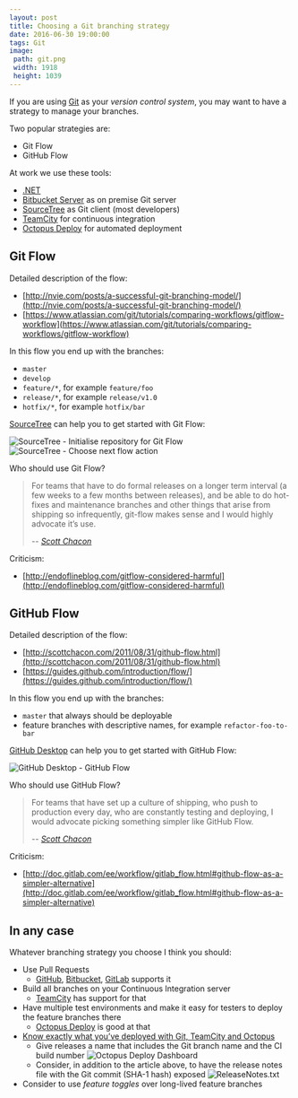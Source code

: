 ```yaml
---
layout: post
title: Choosing a Git branching strategy
date: 2016-06-30 19:00:00
tags: Git
image:
 path: git.png
 width: 1918
 height: 1039
---
```


If you are using [Git](https://git-scm.com) as your *version control system*, you may want to have a strategy to manage your branches.

Two popular strategies are:

* Git Flow
* GitHub Flow

At work we use these tools:

* [.NET](https://dot.net)
* [Bitbucket Server](https://bitbucket.org/product/server) as on premise Git server
* [SourceTree](https://www.sourcetreeapp.com/) as Git client (most developers)
* [TeamCity](https://www.jetbrains.com/teamcity/) for continuous integration
* [Octopus Deploy](https://octopus.com) for automated deployment

## Git Flow

Detailed description of the flow:

* [http://nvie.com/posts/a-successful-git-branching-model/](http://nvie.com/posts/a-successful-git-branching-model/)
* [https://www.atlassian.com/git/tutorials/comparing-workflows/gitflow-workflow](https://www.atlassian.com/git/tutorials/comparing-workflows/gitflow-workflow)

In this flow you end up with the branches:

* `master`
* `develop`
* `feature/*`, for example `feature/foo`
* `release/*`, for example `release/v1.0`
* `hotfix/*`, for example `hotfix/bar`

[SourceTree](https://blog.sourcetreeapp.com/2012/08/01/smart-branching-with-sourcetree-and-git-flow/) can help you to get started with Git Flow:

![SourceTree - Initialise repository for Git Flow](sourcetree-git-flow-initialise-repository.png)
![SourceTree - Choose next flow action](sourcetree-git-flow-choose-next-flow-action.png)

Who should use Git Flow?

> For teams that have to do formal releases on a longer term interval (a few weeks to a few months between releases), and be able to do hot-fixes and maintenance branches and other things that arise from shipping so infrequently, git-flow makes sense and I would highly advocate it’s use.
>
>-- <cite>[Scott Chacon](http://scottchacon.com/2011/08/31/github-flow.html)</cite>

Criticism:

* [http://endoflineblog.com/gitflow-considered-harmful](http://endoflineblog.com/gitflow-considered-harmful)

## GitHub Flow

Detailed description of the flow:

* [http://scottchacon.com/2011/08/31/github-flow.html](http://scottchacon.com/2011/08/31/github-flow.html)
* [https://guides.github.com/introduction/flow/](https://guides.github.com/introduction/flow/)

In this flow you end up with the branches:

* `master` that always should be deployable
* feature branches with descriptive names, for example `refactor-foo-to-bar`

[GitHub Desktop](https://desktop.github.com) can help you to get started with GitHub Flow:

![GitHub Desktop - GitHub Flow](github-desktop-github-flow.png)

Who should use GitHub Flow?

> For teams that have set up a culture of shipping, who push to production every day, who are constantly testing and deploying, I would advocate picking something simpler like GitHub Flow.
>
>-- <cite>[Scott Chacon](http://scottchacon.com/2011/08/31/github-flow.html)</cite>

Criticism:

* [http://doc.gitlab.com/ee/workflow/gitlab_flow.html#github-flow-as-a-simpler-alternative](http://doc.gitlab.com/ee/workflow/gitlab_flow.html#github-flow-as-a-simpler-alternative)

## In any case

Whatever branching strategy you choose I think you should:

* Use Pull Requests
	* [GitHub](https://help.github.com/articles/using-pull-requests/), [Bitbucket](https://www.atlassian.com/git/tutorials/making-a-pull-request/), [GitLab](http://docs.gitlab.com/ce/gitlab-basics/add-merge-request.html) supports it
* Build all branches on your Continuous Integration server
	* [TeamCity](https://confluence.jetbrains.com/display/TCD9/Working+with+Feature+Branches) has support for that
* Have multiple test environments and make it easy for testers to deploy the feature branches there
	* [Octopus Deploy](https://octopus.com/blog/self-service-deployments) is good at that
* [Know exactly what you’ve deployed with Git, TeamCity and Octopus](http://www.cognim.co.uk/know-exactly-what-youve-released-with-git-teamcity-and-octopus/)
	* Give releases a name that includes the Git branch name and the CI build number
		![Octopus Deploy Dashboard](octopus-deploy-releases.png)
	* Consider, in addition to the article above, to have the release notes file with the Git commit (SHA-1 hash) exposed
		![ReleaseNotes.txt](release-notes-txt.png)
* Consider to use *feature toggles* over long-lived feature branches
